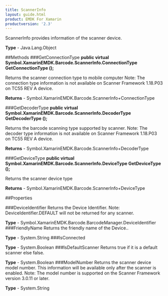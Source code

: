 ```yaml
---
title: ScannerInfo
layout: guide.html 
product: EMDK For Xamarin 
productversion: '2.3' 
---
```

ScannerInfo provides information of the scanner device.

**Type** - Java.Lang.Object

##Methods
###GetConnectionType
**public virtual Symbol.XamarinEMDK.Barcode.ScannerInfo.ConnectionType GetConnectionType ();**

Returns the scanner connection type to mobile computer Note: The connection type information is not available on Scanner Framework 1.18.P03 on TC55 REV A device.


**Returns** - Symbol.XamarinEMDK.Barcode.ScannerInfo+ConnectionType

###GetDecoderType
**public virtual Symbol.XamarinEMDK.Barcode.ScannerInfo.DecoderType GetDecoderType ();**

Returns the barcode scanning type supported by scanner. Note: The decoder type information is not available on Scanner Framework 1.18.P03 on TC55 REV A device.


**Returns** - Symbol.XamarinEMDK.Barcode.ScannerInfo+DecoderType

###GetDeviceType
**public virtual Symbol.XamarinEMDK.Barcode.ScannerInfo.DeviceType GetDeviceType ();**

Returns the scanner device type


**Returns** - Symbol.XamarinEMDK.Barcode.ScannerInfo+DeviceType

##Properties

###DeviceIdentifier
Returns the Device Identifier. Note: DeviceIdentifier.DEFAULT will not be returned for any scanner.

**Type** - Symbol.XamarinEMDK.Barcode.BarcodeManager.DeviceIdentifier
###FriendlyName
Returns the friendly name of the Device..

**Type** - System.String
###IsConnected

        

**Type** - System.Boolean
###IsDefaultScanner
Returns true if it is a default scanner else false.

**Type** - System.Boolean
###ModelNumber
Returns the scanner device model number. This information will be available only after the scanner is enabled. Note: The model number is supported on the Scanner Framework version 3.0.11 or later.

**Type** - System.String


